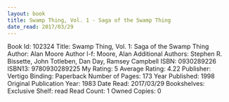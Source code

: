 ```yaml
---
layout: book
title: Swamp Thing, Vol. 1 - Saga of the Swamp Thing
date_read: 2017/03/29
---
```


Book Id: 102324
Title: Swamp Thing, Vol. 1: Saga of the Swamp Thing
Author: Alan Moore
Author l-f: Moore, Alan
Additional Authors: Stephen R. Bissette, John Totleben, Dan Day, Ramsey Campbell
ISBN: 0930289226
ISBN13: 9780930289225
My Rating: 5
Average Rating: 4.22
Publisher: Vertigo
Binding: Paperback
Number of Pages: 173
Year Published: 1998
Original Publication Year: 1983
Date Read: 2017/03/29
Bookshelves: 
Exclusive Shelf: read
Read Count: 1
Owned Copies: 0

